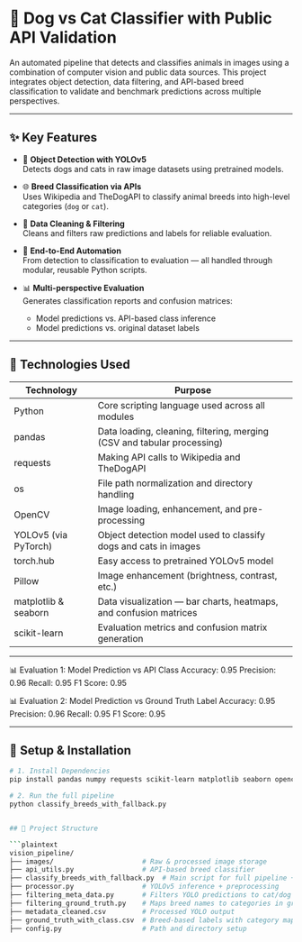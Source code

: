 # 🐾 Dog vs Cat Classifier with Public API Validation

An automated pipeline that detects and classifies animals in images using a combination of computer vision and public data sources. This project integrates object detection, data filtering, and API-based breed classification to validate and benchmark predictions across multiple perspectives.

---

## ✨ Key Features

- 📸 **Object Detection with YOLOv5**  
  Detects dogs and cats in raw image datasets using pretrained models.

- 🌐 **Breed Classification via APIs**  
  Uses Wikipedia and TheDogAPI to classify animal breeds into high-level categories (`dog` or `cat`).

- 🧹 **Data Cleaning & Filtering**  
  Cleans and filters raw predictions and labels for reliable evaluation.

- 🔁 **End-to-End Automation**  
  From detection to classification to evaluation — all handled through modular, reusable Python scripts.

- 📊 **Multi-perspective Evaluation**  
  Generates classification reports and confusion matrices:
  - Model predictions vs. API-based class inference
  - Model predictions vs. original dataset labels

---

## 🧰 Technologies Used

| Technology           | Purpose                                                                   |
|----------------------|---------------------------------------------------------------------------|
| Python               | Core scripting language used across all modules                           |
| pandas               | Data loading, cleaning, filtering, merging (CSV and tabular processing)   |
| requests             | Making API calls to Wikipedia and TheDogAPI                               |
| os                   | File path normalization and directory handling                            |
| OpenCV               | Image loading, enhancement, and pre-processing                            |
| YOLOv5 (via PyTorch) | Object detection model used to classify dogs and cats in images           |
| torch.hub            | Easy access to pretrained YOLOv5 model                                    |
| Pillow               | Image enhancement (brightness, contrast, etc.)                            |
| matplotlib & seaborn | Data visualization — bar charts, heatmaps, and confusion matrices         |
| scikit-learn         | Evaluation metrics and confusion matrix generation                        |


---

📊 Evaluation 1: Model Prediction vs API Class
Accuracy: 0.95
Precision: 0.96
Recall: 0.95
F1 Score: 0.95

📊 Evaluation 2: Model Prediction vs Ground Truth Label
Accuracy: 0.95
Precision: 0.96
Recall: 0.95
F1 Score: 0.95


---

## 🔧 Setup & Installation

```bash
# 1. Install Dependencies
pip install pandas numpy requests scikit-learn matplotlib seaborn opencv-python torch Pillow

# 2. Run the full pipeline
python classify_breeds_with_fallback.py


## 📂 Project Structure

```plaintext
vision_pipeline/
├── images/                      # Raw & processed image storage
├── api_utils.py                 # API-based breed classifier
├── classify_breeds_with_fallback.py  # Main script for full pipeline + evaluation
├── processor.py                 # YOLOv5 inference + preprocessing
├── filtering_meta_data.py       # Filters YOLO predictions to cat/dog only
├── filtering_ground_truth.py    # Maps breed names to categories in ground truth
├── metadata_cleaned.csv         # Processed YOLO output
├── ground_truth_with_class.csv  # Breed-based labels with category mapping
├── config.py                    # Path and directory setup


